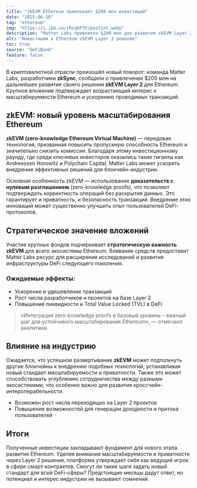 ```yaml
---
title: "zkEVM Ethereum привлекает $200 млн инвестиций"
date: "2025-06-10"
tag: "ethereum"
img: "https://i.ibb.co/rRcqhP3Y/postint.webp"
description: "Matter Labs привлекла $200 млн для развития zkEVM Layer 2 на Ethereum"
alt: "Инвестиции в Ethereum zkEVM Layer 2 решение"
toc: true
source: "DeFiBank"
feature: false
---
```


В криптовалютной отрасли произошёл новый поворот: команда Matter Labs, разработчики **zkSync**, сообщили о привлечении $200 млн на дальнейшее развитие своего решения **zkEVM Layer 2** для Ethereum. Крупное вложение подтверждает возрастающий интерес к масштабируемости Ethereum и ускорению проводимых транзакций.

## zkEVM: новый уровень масштабирования Ethereum

**zkEVM (zero-knowledge Ethereum Virtual Machine)** — передовая технология, призванная повысить пропускную способность Ethereum и значительно снизить комиссии. Благодаря этому инвестиционному раунду, где среди ключевых инвесторов оказались такие гиганты как Andreessen Horowitz и Polychain Capital, Matter Labs может ускорить внедрение эффективных решений для блокчейн-индустрии.

Основная особенность zkEVM — использование **доказательств с нулевым разглашением** (zero-knowledge proofs), что позволяет подтверждать корректность операций без раскрытия данных. Это гарантирует и приватность, и безопасность транзакций. Внедрение этих инноваций может существенно улучшить опыт пользователей DeFi-протоколов.

## Стратегическое значение вложений

Участие крупных фондов подчеркивает **стратегическую важность zkEVM** для всего экосистемы Ethereum. Вливание средств предоставит Matter Labs ресурс для расширения исследований и развития инфраструктуры DeFi следующего поколения.

### Ожидаемые эффекты:

- Ускорение и удешевление транзакций
- Рост числа разработчиков и проектов на базе Layer 2
- Повышение ликвидности и Total Value Locked (TVL) в DeFi

> «Интеграция zero-knowledge proofs в базовый уровень – важный шаг для устойчивого масштабирования Ethereum», — отмечают аналитики.

## Влияние на индустрию

Ожидается, что успешное развертывание **zkEVM** может подтолкнуть другие блокчейны к внедрению подобных технологий, устанавливая новый стандарт масштабируемости и приватности. Также это может способствовать углублению сотрудничества между разными экосистемами, что особенно важно для развития кроссчейн-интероперабельности.

- Возможен рост числа переходящих на Layer 2 проектов
- Повышение возможностей для генерации доходности и притока пользователей

## Итоги

Полученные инвестиции закладывают фундамент для нового этапа развития Ethereum. Уделяя внимание масштабируемости и приватности через Layer 2 решения, платформа утверждает себя как ведущий игрок в сфере смарт-контрактов. Смогут ли такие шаги задать новый стандарт для всей DeFi-сферы? Предстоящие месяцы дадут ответ, но потенциал и интерес индустрии не вызывают сомнений.